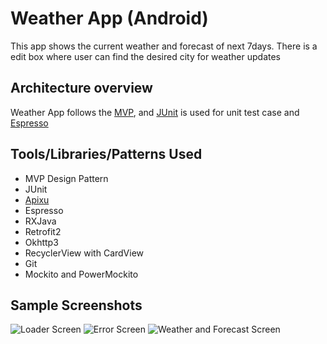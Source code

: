 # Weather App (Android) 
This app shows the current weather and forecast of next 7days. There is a edit box where user can
find the desired city for weather updates

Architecture overview
---------------------

Weather App follows the [MVP](https://en.wikipedia.org/wiki/Model%E2%80%93view%E2%80%93presenter),
and [JUnit](https://junit.org/junit5/) is used for unit test case and [Espresso](https://developer.android.com/training/testing/espresso)

Tools/Libraries/Patterns Used
-----------------------------
* MVP Design Pattern
* JUnit
* [Apixu](https://www.apixu.com/doc/history.aspx)
* Espresso
* RXJava
* Retrofit2
* Okhttp3
* RecyclerView with CardView
* Git
* Mockito and PowerMockito

Sample Screenshots
------------------
![Loader Screen](https://user-images.githubusercontent.com/7289032/53354547-01faf600-394d-11e9-9b55-fec92c2e2760.jpg)
![Error Screen](https://user-images.githubusercontent.com/7289032/53354549-01faf600-394d-11e9-9f34-5ee803c20f54.jpg)
![Weather and Forecast Screen](https://user-images.githubusercontent.com/7289032/53354548-01faf600-394d-11e9-81e9-0b48da1eb55d.jpg)



